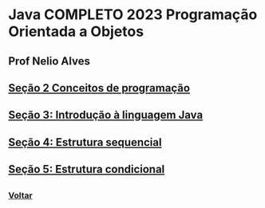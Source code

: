 # Java COMPLETO 2023 Programação Orientada a Objetos

## Prof Nelio Alves

## [Seção 2 Conceitos de programação](/Secao2/README.md)

## [Seção 3: Introdução à linguagem Java](/Secao3/README.md)

## [Seção 4: Estrutura sequencial](/Secao4/README.md)

## [Seção 5: Estrutura condicional](/Secao5/README.md)

## []()


### [Voltar](/)
